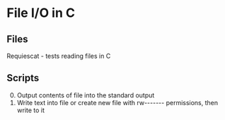 # File I/O in C
## Files
Requiescat - tests reading files in C
## Scripts
0. Output contents of file into the standard output
1. Write text into file or create new file with rw------- permissions, then write to it

